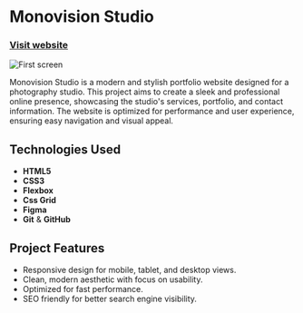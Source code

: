 # Monovision Studio
### <a href="https://yuliiavoinarovska.github.io/monovision/" target="_blank">Visit website</a>  
![First screen](https://github.com/user-attachments/assets/c9064de6-7a60-4c13-b93d-1fe65d3cbaac)

Monovision Studio is a modern and stylish portfolio website designed for a photography studio. This project aims to create a sleek and professional online presence, showcasing the studio's services, portfolio, and contact information. The website is optimized for performance and user experience, ensuring easy navigation and visual appeal.

## Technologies Used

- **HTML5** 
- **CSS3**
- **Flexbox**
- **Css Grid** 
- **Figma** 
- **Git** & **GitHub** 

## Project Features

- Responsive design for mobile, tablet, and desktop views.
- Clean, modern aesthetic with focus on usability.
- Optimized for fast performance.
- SEO friendly for better search engine visibility.
